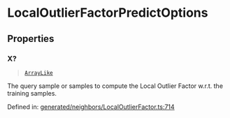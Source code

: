 # LocalOutlierFactorPredictOptions

## Properties

### X?

> [`ArrayLike`](../types/ArrayLike.md)

The query sample or samples to compute the Local Outlier Factor w.r.t. the training samples.

Defined in:  [generated/neighbors/LocalOutlierFactor.ts:714](https://github.com/transitive-bullshit/scikit-learn-ts/blob/92ab806/packages/sklearn/src/generated/neighbors/LocalOutlierFactor.ts#L714)

